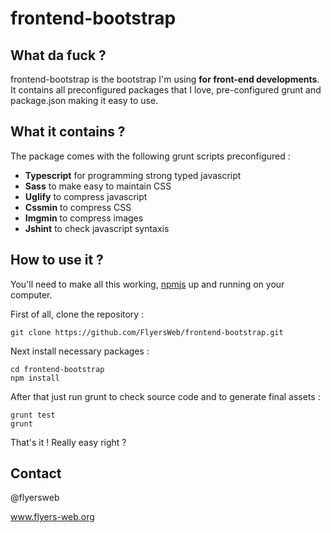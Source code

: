 frontend-bootstrap
==================

What da fuck ?
--------------

frontend-bootstrap is the bootstrap I'm using **for  front-end developments**. It contains all preconfigured packages that I love, pre-configured grunt and package.json making it easy to use.

What it contains ?
------------------

The package comes with the following grunt scripts preconfigured :

*   **Typescript** for programming strong typed javascript
*   **Sass** to make easy to maintain CSS
*   **Uglify** to compress javascript
*   **Cssmin** to compress CSS
*   **Imgmin** to compress images
*   **Jshint** to check javascript syntaxis

How to use it ?
---------------

You'll need to make all this working, [npmjs](https://npmjs.org/doc/README.html) up and running on your computer.

First of all, clone the repository :

```
git clone https://github.com/FlyersWeb/frontend-bootstrap.git
```

Next install necessary packages :

```
cd frontend-bootstrap
npm install
```

After that just run grunt to check source code and to generate final assets :

```
grunt test
grunt
```

That's it ! Really easy right ?


Contact
-------

@flyersweb

www.flyers-web.org
